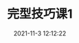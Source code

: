 ---
Author: Ryan
title: 完型技巧课1
date: 2021-11-3 12:12:22
lastUpdated: true
#sidebar: false
breadcrumb: false
#contributors: false
---